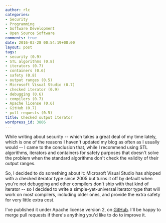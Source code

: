 ```yaml
---
author: rlc
categories:
- Security
- Programming
- Software Development
- Open Source Software
comments: true
date: 2016-03-28 00:54:19+00:00
layout: post
tags:
- security (0.9)
- STL algorithms (0.8)
- iterators (0.7)
- containers (0.6)
- safety (0.8)
- output ranges (0.5)
- Microsoft Visual Studio (0.7)
- checked iterator (0.9)
- debugging (0.6)
- compilers (0.7)
- Apache license (0.6)
- GitHub (0.7)
- pull requests (0.5)
title: Checked output iterator
wordpress_id: 3806
---
```


While writing about security -- which takes a great deal of my time lately, which is one of the reasons I haven't updated my blog as often as I usually would -- I came to the conclusion that, while I recommend using STL algorithms, iterators and containers for safety purposes that doesn't solve the problem when the standard algorithms don't check the validity of their output ranges.

<!--more-->

So, I decided to do something about it: Microsoft Visual Studio has shipped with a checked iterator type since 2005 but turns it off by default when you're not debugging and other compilers don't ship with that kind of iterator -- so I decided to write a simple-yet-universal iterator type that will work on most compilers, including older ones, and provide the extra safety for very little extra cost.

I've published it under Apache license version 2, on [GitHub](https://github.com/blytkerchan/checkediterator). I'll be happy to merge pull requests if there's anything you'd like to do to improve it.
